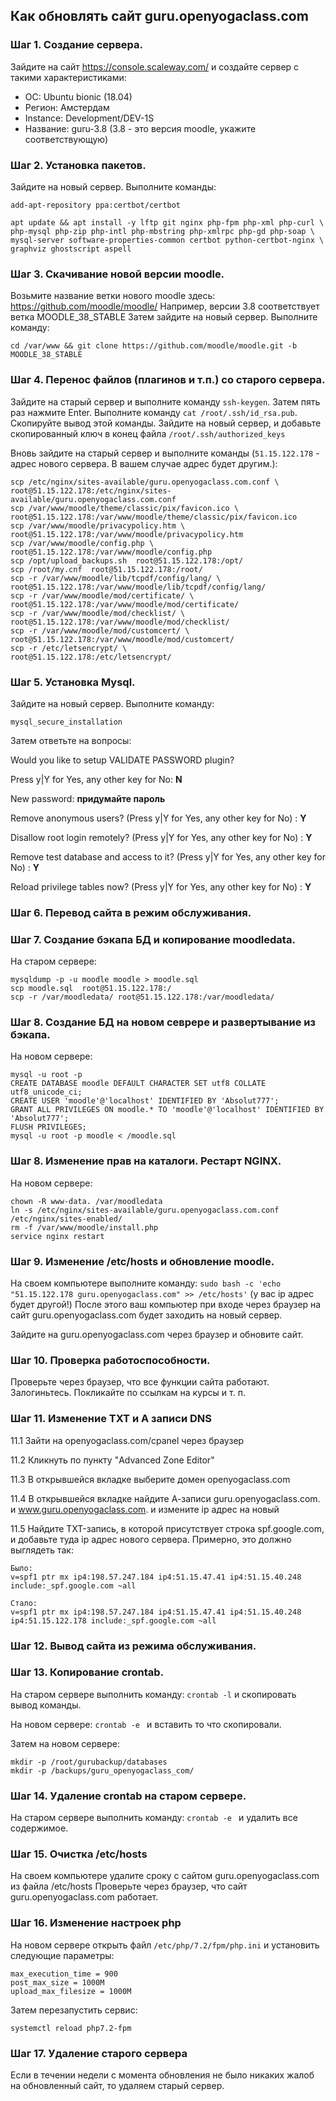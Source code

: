 ## Как обновлять сайт guru.openyogaclass.com

### Шаг 1. Создание сервера.
Зайдите на сайт https://console.scaleway.com/ и создайте сервер с такими характеристиками:
- ОС: Ubuntu bionic (18.04)
- Регион: Амстердам
- Instance: Development/DEV-1S
- Название: guru-3.8 (3.8 - это версия moodle, укажите соответствующую)

### Шаг 2. Установка пакетов.
Зайдите на новый сервер. Выполните команды:

```
add-apt-repository ppa:certbot/certbot
```

```
apt update && apt install -y lftp git nginx php-fpm php-xml php-curl \
php-mysql php-zip php-intl php-mbstring php-xmlrpc php-gd php-soap \ 
mysql-server software-properties-common certbot python-certbot-nginx \
graphviz ghostscript aspell
 ```
 
### Шаг 3. Скачивание новой версии moodle.
Возьмите название ветки нового moodle здесь: https://github.com/moodle/moodle/
Например, версии 3.8 соответствует ветка MOODLE_38_STABLE
Затем зайдите на новый сервер. Выполните команду:
```
cd /var/www && git clone https://github.com/moodle/moodle.git -b MOODLE_38_STABLE
```

### Шаг 4. Перенос файлов (плагинов и т.п.) со старого сервера.

Зайдите на старый сервер и выполните команду `ssh-keygen`. Затем пять раз нажмите Enter.
Выполните команду `cat /root/.ssh/id_rsa.pub`. Скопируйте вывод этой команды.
Зайдите на новый сервер, и добавьте скопированный ключ в конец файла `/root/.ssh/authorized_keys`

Вновь зайдите на старый сервер и выполните команды (`51.15.122.178` - адрес нового сервера. 
В вашем случае адрес будет другим.):

```
scp /etc/nginx/sites-available/guru.openyogaclass.com.conf \
root@51.15.122.178:/etc/nginx/sites-available/guru.openyogaclass.com.conf
scp /var/www/moodle/theme/classic/pix/favicon.ico \
root@51.15.122.178:/var/www/moodle/theme/classic/pix/favicon.ico
scp /var/www/moodle/privacypolicy.htm \
root@51.15.122.178:/var/www/moodle/privacypolicy.htm
scp /var/www/moodle/config.php \
root@51.15.122.178:/var/www/moodle/config.php
scp /opt/upload_backups.sh  root@51.15.122.178:/opt/
scp /root/my.cnf  root@51.15.122.178:/root/
scp -r /var/www/moodle/lib/tcpdf/config/lang/ \
root@51.15.122.178:/var/www/moodle/lib/tcpdf/config/lang/
scp -r /var/www/moodle/mod/certificate/ \
root@51.15.122.178:/var/www/moodle/mod/certificate/
scp -r /var/www/moodle/mod/checklist/ \
root@51.15.122.178:/var/www/moodle/mod/checklist/
scp -r /var/www/moodle/mod/customcert/ \
root@51.15.122.178:/var/www/moodle/mod/customcert/
scp -r /etc/letsencrypt/ \
root@51.15.122.178:/etc/letsencrypt/
```

### Шаг 5. Установка Mysql.
Зайдите на новый сервер. Выполните команду:
```
mysql_secure_installation
```

Затем ответьте на вопросы:

Would you like to setup VALIDATE PASSWORD plugin?

Press y|Y for Yes, any other key for No: **N**

New password: **придумайте пароль**

Remove anonymous users? (Press y|Y for Yes, any other key for No) : **Y**

Disallow root login remotely? (Press y|Y for Yes, any other key for No) : **Y**

Remove test database and access to it? (Press y|Y for Yes, any other key for No) : **Y**

Reload privilege tables now? (Press y|Y for Yes, any other key for No) : **Y**

### Шаг 6. Перевод сайта в режим обслуживания.

### Шаг 7. Создание бэкапа БД и копирование moodledata.
На старом сервере:
```
mysqldump -p -u moodle moodle > moodle.sql
scp moodle.sql  root@51.15.122.178:/
scp -r /var/moodledata/ root@51.15.122.178:/var/moodledata/
```

### Шаг 8. Создание БД на новом севрере и развертывание из бэкапа.
На новом сервере:
```
mysql -u root -p
CREATE DATABASE moodle DEFAULT CHARACTER SET utf8 COLLATE utf8_unicode_ci;
CREATE USER 'moodle'@'localhost' IDENTIFIED BY 'Absolut777';
GRANT ALL PRIVILEGES ON moodle.* TO 'moodle'@'localhost' IDENTIFIED BY 'Absolut777';
FLUSH PRIVILEGES;
mysql -u root -p moodle < /moodle.sql
```

### Шаг 8. Изменение прав на каталоги. Рестарт NGINX.
На новом сервере:
```
chown -R www-data. /var/moodledata
ln -s /etc/nginx/sites-available/guru.openyogaclass.com.conf /etc/nginx/sites-enabled/
rm -f /var/www/moodle/install.php
service nginx restart
```

### Шаг 9. Изменение /etc/hosts и обновление moodle.
На своем компьютере выполните команду: `sudo bash -c 'echo "51.15.122.178 guru.openyogaclass.com" >> /etc/hosts'` (у вас ip адрес будет другой!)
После этого ваш компьютер при входе через браузер на сайт guru.openyogaclass.com будет заходить на новый сервер.

Зайдите на guru.openyogaclass.com через браузер и обновите сайт.

### Шаг 10. Проверка работоспособности.
Проверьте через браузер, что все функции сайта работают. Залогиньтесь. Покликайте по ссылкам на курсы и т. п.

### Шаг 11. Изменение TXT и A записи DNS

11.1 Зайти на openyogaclass.com/cpanel через браузер

11.2 Кликнуть по пункту "Advanced Zone Editor"

11.3 В открывшейся вкладке выберите домен openyogaclass.com

11.4 В открывшейся вкладке найдите А-записи guru.openyogaclass.com. и www.guru.openyogaclass.com. и измените ip адрес на новый

11.5 Найдите TXT-запись, в которой присутствует строка spf.google.com, и добавьте туда ip адрес нового сервера.
    Примерно, это должно выглядеть так:
    
    Было:
    v=spf1 ptr mx ip4:198.57.247.184 ip4:51.15.47.41 ip4:51.15.40.248 include:_spf.google.com ~all
    
    Стало:
    v=spf1 ptr mx ip4:198.57.247.184 ip4:51.15.47.41 ip4:51.15.40.248 ip4:51.15.122.178 include:_spf.google.com ~all

### Шаг 12. Вывод сайта из режима обслуживания.

### Шаг 13. Копирование crontab.

На старом сервере выполнить команду:
`crontab -l`
и скопировать вывод команды.

На новом сервере:
`crontab -e `
и вставить то что скопировали.

Затем на новом сервере:
```
mkdir -p /root/gurubackup/databases
mkdir -p /backups/guru_openyogaclass_com/
```

### Шаг 14. Удаление crontab на старом сервере.
На старом сервере выполнить команду:
`crontab -e `
и удалить все содержимое.

### Шаг 15. Очистка /etc/hosts
На своем компьютере удалите сроку с сайтом guru.openyogaclass.com из файла /etc/hosts
Проверьте через браузер, что сайт guru.openyogaclass.com работает.

### Шаг 16. Изменение настроек php
На новом сервере открыть файл `/etc/php/7.2/fpm/php.ini` и установить следующие параметры:
```
max_execution_time = 900
post_max_size = 1000M
upload_max_filesize = 1000M
```
Затем перезапустить сервис:
```
systemctl reload php7.2-fpm
```

### Шаг 17. Удаление старого сервера
Если в течении недели с момента обновления не было никаких жалоб на обновленный сайт, то удаляем старый сервер.






